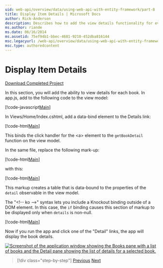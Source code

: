 ```yaml
---
uid: web-api/overview/data/using-web-api-with-entity-framework/part-8
title: Display Item Details | Microsoft Docs
author: Rick-Anderson
description: Describes how to add the view details functionality for every book in the book service application.
ms.author: riande
ms.date: 06/16/2014
ms.assetid: 75ef94b1-bbec-4681-9210-452dba816144
msc.legacyurl: /web-api/overview/data/using-web-api-with-entity-framework/part-8
msc.type: authoredcontent
---
```

# Display Item Details

[Download Completed Project](https://github.com/MikeWasson/BookService)

In this section, you will add the ability to view details for each book. In app.js, add to the following code to the view model:

[!code-javascript[Main](part-8/samples/sample1.js)]

In Views/Home/Index.cshtml, add a data-bind element to the Details link:

[!code-html[Main](part-8/samples/sample2.html?highlight=5)]

This binds the click handler for the &lt;a&gt; element to the `getBookDetail` function on the view model.

In the same file, replace the following mark-up:

[!code-html[Main](part-8/samples/sample3.html)]

with this:

[!code-html[Main](part-8/samples/sample4.html)]

This markup creates a table that is data-bound to the properties of the `detail` observable in the view model.

The "&lt;!-- ko --&gt;&quot; syntax lets you include a Knockout binding outside of a DOM element. In this case, the `if` binding causes this section of markup to be displayed only when `details` is non-null.

[!code-html[Main](part-8/samples/sample5.html)]

Now if you run the app and click one of the &quot;Detail&quot; links, the app will display the book details.

[![Screenshot of the application window showing the Books pane with a list of books and the Detail pane showing the list of details for a selected book.](part-8/_static/image2.png)](part-8/_static/image1.png)

> [!div class="step-by-step"]
> [Previous](part-7.md)
> [Next](part-9.md)
